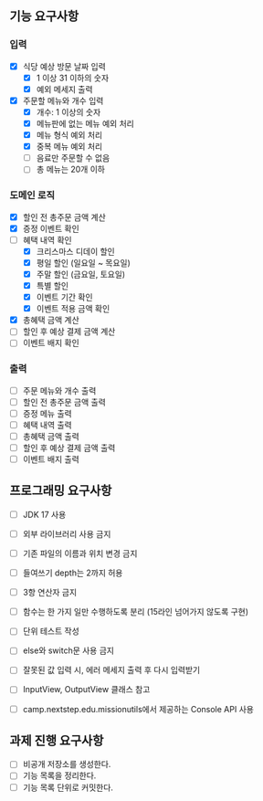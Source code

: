 ## 기능 요구사항
### 입력
- [X] 식당 예상 방문 날짜 입력
  - [X] 1 이상 31 이하의 숫자
  - [X] 예외 메세지 출력
- [X] 주문할 메뉴와 개수 입력
  - [X] 개수: 1 이상의 숫자
  - [X] 메뉴판에 없는 메뉴 예외 처리
  - [X] 메뉴 형식 예외 처리
  - [X] 중복 메뉴 예외 처리
  - [ ] 음료만 주문할 수 없음
  - [ ] 총 메뉴는 20개 이하

### 도메인 로직
- [X] 할인 전 총주문 금액 계산
- [X] 증정 이벤트 확인
- [ ] 혜택 내역 확인
  - [X] 크리스마스 디데이 할인
  - [X] 평일 할인 (일요일 ~ 목요일)
  - [X] 주말 할인 (금요일, 토요일)
  - [X] 특별 할인
  - [X] 이벤트 기간 확인
  - [X] 이벤트 적용 금액 확인
- [X] 총혜택 금액 계산
- [ ] 할인 후 예상 결제 금액 계산
- [ ] 이벤트 배지 확인

### 출력
- [ ] 주문 메뉴와 개수 출력
- [ ] 할인 전 총주문 금액 출력
- [ ] 증정 메뉴 출력
- [ ] 혜택 내역 출력
- [ ] 총혜택 금액 출력
- [ ] 할인 후 예상 결제 금액 출력
- [ ] 이벤트 배지 출력

## 프로그래밍 요구사항
- [ ] JDK 17 사용
- [ ] 외부 라이브러리 사용 금지
- [ ] 기존 파일의 이름과 위치 변경 금지
- [ ] 들여쓰기 depth는 2까지 허용
- [ ] 3항 연산자 금지
- [ ] 함수는 한 가지 일만 수행하도록 분리 (15라인 넘어가지 않도록 구현)
- [ ] 단위 테스트 작성
- [ ] else와 switch문 사용 금지
- [ ] 잘못된 값 입력 시, 에러 메세지 출력 후 다시 입력받기
- [ ] InputView, OutputView 클래스 참고
- [ ] camp.nextstep.edu.missionutils에서 제공하는 Console API 사용


## 과제 진행 요구사항
- [ ] 비공개 저장소를 생성한다.
- [ ] 기능 목록을 정리한다.
- [ ] 기능 목록 단위로 커밋한다.
